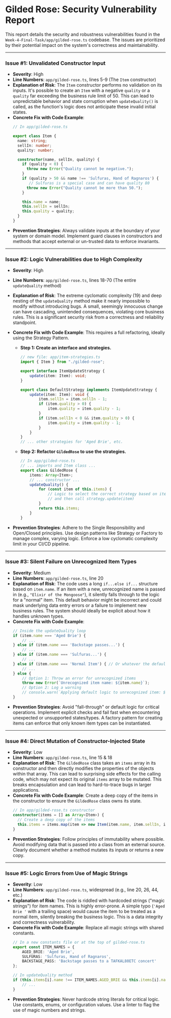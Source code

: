 # Gilded Rose: Security Vulnerability Report

This report details the security and robustness vulnerabilities found in the `Week-4-Final-Task/app/gilded-rose.ts` codebase. The issues are prioritized by their potential impact on the system's correctness and maintainability.

---

### **Issue #1: Unvalidated Constructor Input**

*   **Severity**: High
*   **Line Numbers**: `app/gilded-rose.ts`, lines 5-9 (The `Item` constructor)
*   **Explanation of Risk**: The `Item` constructor performs no validation on its inputs. It's possible to create an `Item` with a negative `quality` or a `quality` far exceeding the business rule limit of 50. This can lead to unpredictable behavior and state corruption when `updateQuality()` is called, as the function's logic does not anticipate these invalid initial states.
*   **Concrete Fix with Code Example**:
    ```typescript
    // In app/gilded-rose.ts

    export class Item {
      name: string;
      sellIn: number;
      quality: number;

      constructor(name, sellIn, quality) {
        if (quality < 0) {
          throw new Error("Quality cannot be negative.");
        }
        if (quality > 50 && name !== 'Sulfuras, Hand of Ragnaros') {
           // Sulfuras is a special case and can have quality 80
          throw new Error("Quality cannot be more than 50.");
        }

        this.name = name;
        this.sellIn = sellIn;
        this.quality = quality;
      }
    }
    ```
*   **Prevention Strategies**: Always validate inputs at the boundary of your system or domain model. Implement guard clauses in constructors and methods that accept external or un-trusted data to enforce invariants.

---

### **Issue #2: Logic Vulnerabilities due to High Complexity**

*   **Severity**: High
*   **Line Numbers**: `app/gilded-rose.ts`, lines 18-70 (The entire `updateQuality` method)
*   **Explanation of Risk**: The extreme cyclomatic complexity (19) and deep nesting of the `updateQuality` method make it nearly impossible to modify without introducing bugs. A small, seemingly innocuous change can have cascading, unintended consequences, violating core business rules. This is a significant security risk from a correctness and reliability standpoint.
*   **Concrete Fix with Code Example**: This requires a full refactoring, ideally using the Strategy Pattern.

    *   **Step 1: Create an interface and strategies.**
        ```typescript
        // new file: app/item-strategies.ts
        import { Item } from "./gilded-rose";

        export interface ItemUpdateStrategy {
            update(item: Item): void;
        }

        export class DefaultStrategy implements ItemUpdateStrategy {
            update(item: Item): void {
                item.sellIn = item.sellIn - 1;
                if (item.quality > 0) {
                    item.quality = item.quality - 1;
                }
                if (item.sellIn < 0 && item.quality > 0) {
                    item.quality = item.quality - 1;
                }
            }
        }
        // ... other strategies for 'Aged Brie', etc.
        ```
    *   **Step 2: Refactor `GildedRose` to use the strategies.**
        ```typescript
        // In app/gilded-rose.ts
        // ... imports and Item class ...
        export class GildedRose {
            items: Array<Item>;
            // ... constructor ...
            updateQuality() {
                for (const item of this.items) {
                    // Logic to select the correct strategy based on item.name
                    // and then call strategy.update(item)
                }
                return this.items;
            }
        }
        ```
*   **Prevention Strategies**: Adhere to the Single Responsibility and Open/Closed principles. Use design patterns like Strategy or Factory to manage complex, varying logic. Enforce a low cyclomatic complexity limit in your CI/CD pipeline.

---

### **Issue #3: Silent Failure on Unrecognized Item Types**

*   **Severity**: Medium
*   **Line Numbers**: `app/gilded-rose.ts`, line 20
*   **Explanation of Risk**: The code uses a long `if...else if...` structure based on `item.name`. If an item with a new, unrecognized name is passed in (e.g., `"Elixir of the Mongoose"`), it silently falls through to the logic for a "normal" item. This default behavior might be incorrect and could mask underlying data entry errors or a failure to implement new business rules. The system should ideally be explicit about how it handles unknown types.
*   **Concrete Fix with Code Example**:
    ```typescript
    // Inside the updateQuality loop
    if (item.name === 'Aged Brie') {
        // ...
    } else if (item.name === 'Backstage passes...') {
        // ...
    } else if (item.name === 'Sulfuras...') {
        // ...
    } else if (item.name === 'Normal Item') { // Or whatever the default is
        // ...
    } else {
        // Option 1: Throw an error for unrecognized items
        throw new Error(`Unrecognized item name: ${item.name}`);
        // Option 2: Log a warning
        // console.warn(`Applying default logic to unrecognized item: ${item.name}`);
    }
    ```
*   **Prevention Strategies**: Avoid "fall-through" or default logic for critical operations. Implement explicit checks and fail fast when encountering unexpected or unsupported states/types. A factory pattern for creating items can enforce that only known item types can be instantiated.

---

### **Issue #4: Direct Mutation of Constructor-Injected State**

*   **Severity**: Low
*   **Line Numbers**: `app/gilded-rose.ts`, line 15 & 18
*   **Explanation of Risk**: The `GildedRose` class takes an `items` array in its constructor and then directly modifies the properties of the objects within that array. This can lead to surprising side effects for the calling code, which may not expect its original `items` array to be mutated. This breaks encapsulation and can lead to hard-to-trace bugs in larger applications.
*   **Concrete Fix with Code Example**: Create a deep copy of the items in the constructor to ensure the `GildedRose` class owns its state.
    ```typescript
    // In app/gilded-rose.ts constructor
    constructor(items = [] as Array<Item>) {
      // Create a deep copy of the items
      this.items = items.map(item => new Item(item.name, item.sellIn, item.quality));
    }
    ```
*   **Prevention Strategies**: Follow principles of immutability where possible. Avoid modifying data that is passed into a class from an external source. Clearly document whether a method mutates its inputs or returns a new copy.

---

### **Issue #5: Logic Errors from Use of Magic Strings**

*   **Severity**: Low
*   **Line Numbers**: `app/gilded-rose.ts`, widespread (e.g., line 20, 26, 44, etc.)
*   **Explanation of Risk**: The code is riddled with hardcoded strings ("magic strings") for item names. This is highly error-prone. A simple typo (`'Aged Brie '` with a trailing space) would cause the item to be treated as a normal item, silently breaking the business logic. This is a data integrity and correctness vulnerability.
*   **Concrete Fix with Code Example**: Replace all magic strings with shared constants.
    ```typescript
    // In a new constants file or at the top of gilded-rose.ts
    export const ITEM_NAMES = {
        AGED_BRIE: 'Aged Brie',
        SULFURAS: 'Sulfuras, Hand of Ragnaros',
        BACKSTAGE_PASS: 'Backstage passes to a TAFKAL80ETC concert'
    };

    // In updateQuality method
    if (this.items[i].name !== ITEM_NAMES.AGED_BRIE && this.items[i].name !== ITEM_NAMES.BACKSTAGE_PASS) {
        // ...
    }
    ```
*   **Prevention Strategies**: Never hardcode string literals for critical logic. Use constants, enums, or configuration values. Use a linter to flag the use of magic numbers and strings. 